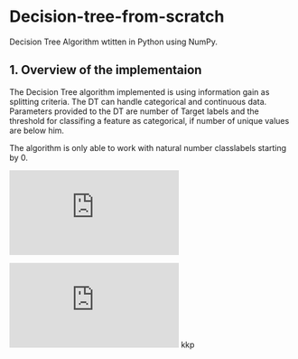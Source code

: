 # Decision-tree-from-scratch


<!-- ABOUT THE PROJECT -->
Decision Tree Algorithm wtitten in Python using NumPy. 

## 1. Overview of the implementaion
The Decision Tree algorithm implemented is using information gain as splitting criteria. The DT can handle categorical and continuous data. Parameters provided to the DT are number of Target labels and the threshold for classifing a feature as categorical, if number of unique values are below him. 

The algorithm is only able to work with natural number classlabels starting by 0. 


![equation](http://www.sciweavers.org/tex2img.php?eq=1%2Bsin%28mc%5E2%29&bc=White&fc=Black&im=jpg&fs=12&ff=arev&edit=)

![equation](http://www.sciweavers.org/tex2img.php?eq=%5Cint_%7B0%7D%5E%7B%5Cpi%7D%20%5Csin%20x%20%5C%2C%20dx%20%3D%202&bc=Black&fc=White&im=jpg&fs=12&ff=arev&edit=0)
kkp

